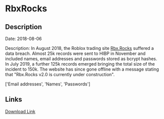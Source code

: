 # RbxRocks

## Description

Date: 2018-08-06

Description:
In August 2018, the Roblox trading site <a href="https://rbx.rocks/" target="_blank" rel="noopener">Rbx.Rocks</a> suffered a data breach. Almost 25k records were sent to HIBP in November and included names, email addresses and passwords stored as bcrypt hashes. In July 2019, a further 125k records emerged bringing the total size of the incident to 150k. The website has since gone offline with a message stating that &quot;Rbx.Rocks v2.0 is currently under construction&quot;.


['Email addresses', 'Names', 'Passwords']

## Links

[Download Link](https://link-to.net/1229997/881.6840146635222/dynamic/?r=aHR0cHM6Ly93d3cubWVkaWFmaXJlLmNvbS92aWV3L3FhMDk0MUttR21SZVhlNy9yYngucm9ja3MvZmlsZQ==)